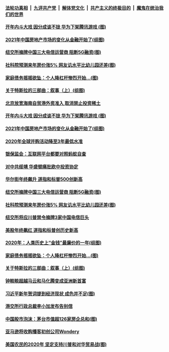 ####  [法轮功真相](../../../../basic/blob/master/README.md?t=01021931) &nbsp;|&nbsp; [九评共产党](../../../../9ping.md/blob/master/README.md?t=01021931) &nbsp;|&nbsp; [解体党文化](../../../../jtdwh.md/blob/master/README.md?t=01021931)  &nbsp;|&nbsp; [共产主义的终极目的](../../../../gczydzjmd.md/blob/master/README.md?t=01021931) &nbsp;|&nbsp; [魔鬼在统治我们的世界](../../../../mgztzwmdsj.md/blob/master/README.md?t=01021931) 

#### [开年内斗大戏 因分成谈不拢 华为下架腾讯游戏&nbsp;(图)](../pages/p5/957815.md?t=01021931) 

#### [2021年中国房地产市场的变化从金融开始了(组图)](../pages/p5/957767.md?t=01021931) 

#### [纽交所摘牌中国三大电信运营商 阻断5G融资(图)](../pages/p5/957756.md?t=01021931) 

#### [社科院预测来年房价涨5% 网友讥水平比幼儿园还差(图)](../pages/p5/957724.md?t=01021931) 

#### [家庭债务摇摇欲坠：个人降杠杆惨烈开始…(图)](../pages/p5/957708.md?t=01021931) 

#### [关于特斯拉的三部曲：叙事（上）(组图)](../pages/p5/957705.md?t=01021931) 

#### [北京放宽海南自贸港外资准入 取消禁止投资稀土](../pages/p5/957839.md?t=01021931) 

#### [开年内斗大戏 因分成谈不拢 华为下架腾讯游戏&nbsp;(图)](../pages/p5/957815.md?t=01021931) 

#### [2021年中国房地产市场的变化从金融开始了(组图)](../pages/p5/957767.md?t=01021931) 

#### [2020年全球并购活动降至3年最低水准](../pages/p5/957772.md?t=01021931) 

#### [银保监会：互联网平台都要对照蚂蚁自查](../pages/p5/957769.md?t=01021931) 

#### [对中共绥靖 华盛顿痛批欧中投资协定](../pages/p5/957758.md?t=01021931) 

#### [华尔街年终飙升 道指和标普500创新高](../pages/p5/957757.md?t=01021931) 

#### [纽交所摘牌中国三大电信运营商 阻断5G融资(图)](../pages/p5/957756.md?t=01021931) 

#### [社科院预测来年房价涨5% 网友讥水平比幼儿园还差(图)](../pages/p5/957724.md?t=01021931) 

#### [纽交所将应川普禁令摘牌3家中国电信巨头](../pages/p5/957735.md?t=01021931) 

#### [美股年终飙红 道指和标普创历史新高](../pages/p5/957732.md?t=01021931) 

#### [2020年：人类历史上“金钱”最廉价的一年(组图)](../pages/p5/957692.md?t=01021931) 

#### [家庭债务摇摇欲坠：个人降杠杆惨烈开始…(图)](../pages/p5/957708.md?t=01021931) 

#### [关于特斯拉的三部曲：叙事（上）(组图)](../pages/p5/957705.md?t=01021931) 

#### [钟睒睒超越马云和马化腾变成亚洲新首富](../pages/p5/957688.md?t=01021931) 

#### [习近平新年贺词提到经济现状 成色并不足(图)](../pages/p5/957687.md?t=01021931) 

#### [港交所行政总裁李小加发布告别信](../pages/p5/957665.md?t=01021931) 

#### [中国股市泡沫：茅台市值超126家房企总和(图)](../pages/p5/957661.md?t=01021931) 

#### [亚马逊将收购播客初创公司Wondery](../pages/p5/957647.md?t=01021931) 

#### [美国农民的2020年 坚定支持川普和对华贸易战(图)](../pages/p5/957646.md?t=01021931) 

